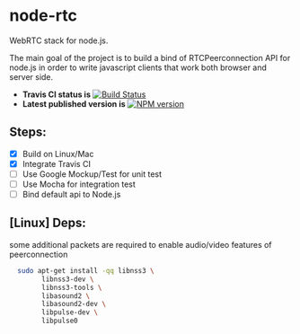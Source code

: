 node-rtc
========

WebRTC stack for node.js.

The main goal of the project is to build a bind of RTCPeerconnection API for node.js in order to write javascript clients that work both browser and server side.

* **Travis CI status is** [![Build Status](https://travis-ci.org/helloIAmPau/node-rtc.png?branch=dev)](https://travis-ci.org/helloIAmPau/node-rtc)
* **Latest published version is** [![NPM version](https://badge.fury.io/js/node-rtc.png)](http://badge.fury.io/js/node-rtc)

## Steps:

- [x] Build on Linux/Mac
- [x] Integrate Travis CI
- [ ] Use Google Mockup/Test for unit test
- [ ] Use Mocha for integration test
- [ ] Bind default api to Node.js

## [Linux] Deps:

some additional packets are required to enable audio/video features of peerconnection

```bash
  sudo apt-get install -qq libnss3 \
        libnss3-dev \
        libnss3-tools \
        libasound2 \
        libasound2-dev \
        libpulse-dev \
        libpulse0
```



